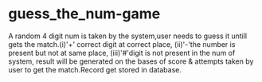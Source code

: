 # guess_the_num-game
A random 4 digit num is taken by the system,user needs to guess it untill gets the match.(i)'+' correct digit at correct place, (ii)'-'the number is present but not at same place, (iii)'#'digit is not present in the num of system, result will be generated on the bases of score &amp; attempts taken by user to get the match.Record get stored in database.
